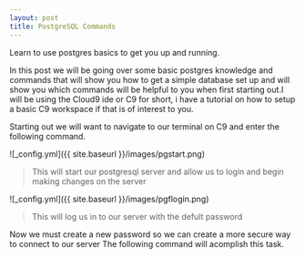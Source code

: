 ```yaml
---
layout: post
title: PostgreSQL Commands
---
```


Learn to use postgres basics to get you up and running.



In this post we will be going over some basic postgres knowledge and commands that will show you how to get a simple database set up and will show you which commands will be helpful to you when first starting out.I will be using the Cloud9 ide or C9 for short, i have a tutorial on how to setup a basic C9 workspace if that is of interest to you.


Starting out we will want to navigate to our terminal on C9 and enter the following command.

![_config.yml]({{ site.baseurl }}/images/pgstart.png)

>This will start our postgresql server and allow us to login and begin making changes on the server

![_config.yml]({{ site.baseurl }}/images/pgflogin.png)

>This will log us in to our server with the defult password

Now we must create a new password so we can create a more secure way to connect to our server
The following command will acomplish this task.
